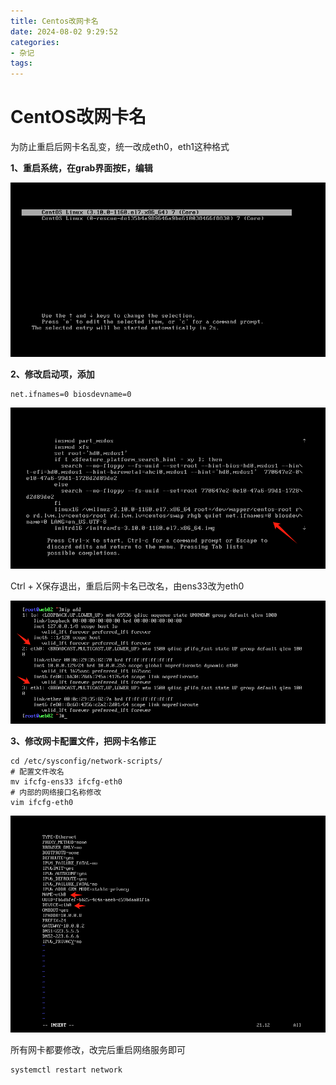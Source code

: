 ```yaml
---
title: Centos改网卡名
date: 2024-08-02 9:29:52
categories:
- 杂记
tags:
---
```


# CentOS改网卡名

为防止重启后网卡名乱变，统一改成eth0，eth1这种格式

**1、重启系统，在grab界面按E，编辑**

![image-20240816161308524](../../img/image-20240816161308524.png)

**2、修改启动项，添加**

```shell
net.ifnames=0 biosdevname=0
```

![image-20240816161458583](../../img/image-20240816161458583.png)

Ctrl + X保存退出，重启后网卡名已改名，由ens33改为eth0

![image-20240816161736929](../../img/image-20240816161736929.png)



**3、修改网卡配置文件，把网卡名修正**

```shell
cd /etc/sysconfig/network-scripts/
# 配置文件改名
mv ifcfg-ens33 ifcfg-eth0
# 内部的网络接口名称修改
vim ifcfg-eth0
```

![image-20240816161841244](../../img/image-20240816161841244.png)

所有网卡都要修改，改完后重启网络服务即可

```shell
systemctl restart network
```

